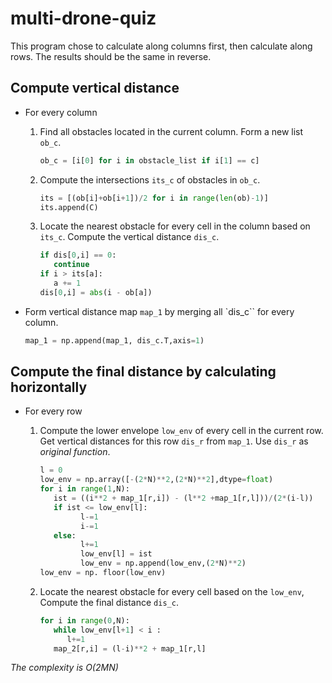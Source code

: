 # multi-drone-quiz
This program chose to calculate along columns first, then calculate along rows. The results should be the same in reverse.

## Compute vertical distance

- For every column
  1. Find all obstacles located in the current column. Form a new list `ob_c`.
      
      ```python
      ob_c = [i[0] for i in obstacle_list if i[1] == c]
      ```
  2. Compute the intersections `its_c` of obstacles in `ob_c`.
      
      ```python
      its = [(ob[i]+ob[i+1])/2 for i in range(len(ob)-1)]
      its.append(C)
      ```
  3. Locate the nearest obstacle for every cell in the column based on `its_c`. Compute the vertical distance `dis_c`.
      
      ```python
      if dis[0,i] == 0:
         continue
      if i > its[a]:
         a += 1
      dis[0,i] = abs(i - ob[a])
      ```
- Form vertical distance map `map_1` by merging all `dis_c`` for every column.
   
   ```python
   map_1 = np.append(map_1, dis_c.T,axis=1)
   ```


## Compute the final distance by calculating horizontally

- For every row
   1. Compute the lower envelope `low_env` of every cell in the current row. Get vertical distances for this row `dis_r` from `map_1`. Use `dis_r` as *original function*.
      
      ```python
      l = 0
      low_env = np.array([-(2*N)**2,(2*N)**2],dtype=float)
      for i in range(1,N):
         ist = ((i**2 + map_1[r,i]) - (l**2 +map_1[r,l]))/(2*(i-l))
         if ist <= low_env[l]:
               l-=1
               i-=1
         else:
               l+=1
               low_env[l] = ist
               low_env = np.append(low_env,(2*N)**2)
      low_env = np. floor(low_env)
      ```

   2. Locate the nearest obstacle for every cell based on the `low_env`, Compute the final distance `dis_c`.
      
      ```python
      for i in range(0,N):
         while low_env[l+1] < i :
            l+=1
         map_2[r,i] = (l-i)**2 + map_1[r,l]
      ```

*The complexity is O(2MN)*
